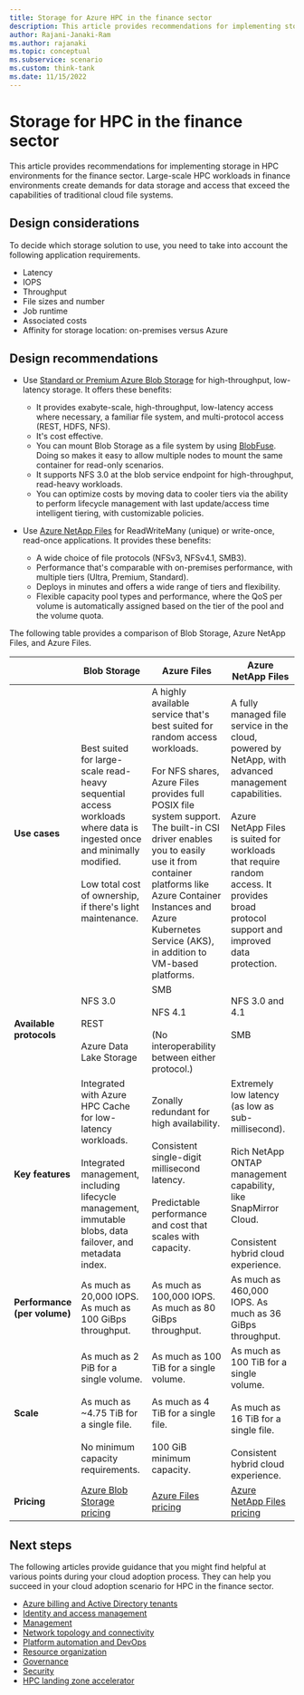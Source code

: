 ```yaml
---
title: Storage for Azure HPC in the finance sector   
description: This article provides recommendations for implementing storage in HPC environments for the finance sector.
author: Rajani-Janaki-Ram
ms.author: rajanaki
ms.topic: conceptual
ms.subservice: scenario
ms.custom: think-tank
ms.date: 11/15/2022
---
```


# Storage for HPC in the finance sector

This article provides recommendations for implementing storage in HPC environments for the finance sector. Large-scale HPC workloads in finance environments create demands for data storage and access that exceed the capabilities of traditional cloud file systems.

## Design considerations

To decide which storage solution to use, you need to take into account the following application requirements.

 - Latency
 - IOPS
 - Throughput
 - File sizes and number
 - Job runtime
 - Associated costs
 - Affinity for storage location: on-premises versus Azure

## Design recommendations

- Use [Standard or Premium Azure Blob Storage](/azure/storage/blobs/storage-blobs-introduction) for high-throughput, low-latency storage. It offers these benefits: 

   - It provides exabyte-scale, high-throughput, low-latency access where necessary, a familiar file system, and multi-protocol access (REST, HDFS, NFS).
   - It's cost effective.
   - You can mount Blob Storage as a file system by using [BlobFuse](/azure/storage/blobs/storage-how-to-mount-container-linux). Doing so makes it easy to allow multiple nodes to mount the same container for read-only scenarios.
   - It supports NFS 3.0 at the blob service endpoint for high-throughput, read-heavy workloads.
   - You can  optimize costs by moving data to cooler tiers via the ability to perform lifecycle management with last update/access time intelligent tiering, with customizable policies.

- Use [Azure NetApp Files](/azure/azure-netapp-files) for ReadWriteMany (unique) or write-once, read-once applications. It provides these benefits: 

   - A wide choice of file protocols (NFSv3, NFSv4.1, SMB3).
   - Performance that's comparable with on-premises performance, with multiple tiers (Ultra, Premium, Standard).
   - Deploys in minutes and offers a wide range of tiers and flexibility.
   - Flexible capacity pool types and performance, where the QoS per volume is automatically assigned based on the tier of the pool and the volume quota.

The following table provides a comparison of Blob Storage, Azure NetApp Files, and Azure Files. 

|  | Blob Storage | Azure Files | Azure NetApp Files |
| -- | -- | -- | -- |
| **Use cases** | Best suited for large-scale read-heavy sequential access workloads where data is ingested once and minimally modified. <br><br> Low total cost of ownership, if there's light maintenance. | A highly available service that's best suited for random access workloads. <br><br> For NFS shares, Azure Files provides full POSIX file system support. The built-in CSI driver enables you to easily use it from container platforms like Azure Container Instances and Azure Kubernetes Service (AKS), in addition to VM-based platforms. | A fully managed file service in the cloud, powered by NetApp, with advanced management capabilities. <br><br> Azure NetApp Files is suited for workloads that require random access. It provides broad protocol support and improved data protection. |
| **Available protocols** | NFS 3.0 <br><br>REST <br><br>Azure Data Lake Storage  | SMB <br><br> NFS 4.1 <br><br>(No interoperability between either protocol.) | NFS 3.0 and 4.1 <br><br> SMB <br><br><br> |
| **Key features** | Integrated with Azure HPC Cache for low-latency workloads. <br><br> Integrated management, including lifecycle management, immutable blobs, data failover, and metadata index. | Zonally redundant for high availability. <br><br> Consistent single-digit millisecond latency. <br><br> Predictable performance and cost that scales with capacity. | Extremely low latency (as low as sub-millisecond). <br><br> Rich NetApp ONTAP management capability, like SnapMirror Cloud. <br><br> Consistent hybrid cloud experience. |
| **Performance (per volume)** | As much as 20,000 IOPS. As much as 100 GiBps throughput. | As much as 100,000 IOPS. As much as 80 GiBps throughput. | As much as 460,000 IOPS. As much as 36 GiBps throughput. |
| **Scale** | As much as 2 PiB for a single volume. <br><br> As much as ~4.75 TiB for a single file. <br><br> No minimum capacity requirements. | As much as 100 TiB for a single volume. <br><br> As much as 4 TiB for a single file. <br><br> 100 GiB minimum capacity. | As much as 100 TiB for a single volume. <br><br> As much as 16 TiB for a single file. <br><br> Consistent hybrid cloud experience. |
| **Pricing** | [Azure Blob Storage pricing](https://azure.microsoft.com/pricing/details/storage/blobs) | [Azure Files pricing](https://azure.microsoft.com/pricing/details/storage/files) | [Azure NetApp Files pricing](https://azure.microsoft.com/pricing/details/netapp) |


## Next steps

The following articles provide guidance that you might find helpful at various points during your cloud adoption process. They can help you succeed in your cloud adoption scenario for HPC in the finance sector.

- [Azure billing and Active Directory tenants](./azure-billing-active-directory-tenant.md)
- [Identity and access management](./identity-access-management.md)
- [Management](./management.md)
- [Network topology and connectivity](./network-topology-connectivity.md)
- [Platform automation and DevOps](./platform-automation-devops.md)
- [Resource organization](./resource-organization.md)
- [Governance](./security-governance-compliance.md)
- [Security](./security.md)
- [HPC landing zone accelerator](../azure-hpc-landing-zone-accelerator.md)
